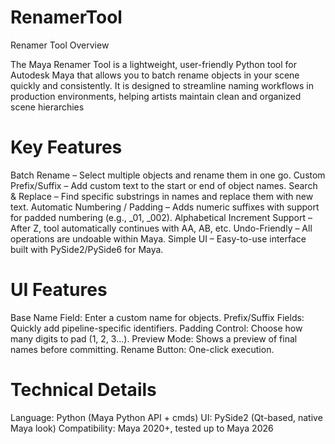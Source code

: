 # RenamerTool
Renamer Tool
Overview

The Maya Renamer Tool is a lightweight, user-friendly Python tool for Autodesk Maya that allows you to batch rename objects in your scene quickly and consistently.
It is designed to streamline naming workflows in production environments, helping artists maintain clean and organized scene hierarchies

# Key Features
Batch Rename – Select multiple objects and rename them in one go.
Custom Prefix/Suffix – Add custom text to the start or end of object names.
Search & Replace – Find specific substrings in names and replace them with new text.
Automatic Numbering / Padding – Adds numeric suffixes with support for padded numbering (e.g., _01, _002).
Alphabetical Increment Support – After Z, tool automatically continues with AA, AB, etc.
Undo-Friendly – All operations are undoable within Maya.
Simple UI – Easy-to-use interface built with PySide2/PySide6 for Maya.

# UI Features
Base Name Field: Enter a custom name for objects.
Prefix/Suffix Fields: Quickly add pipeline-specific identifiers.
Padding Control: Choose how many digits to pad (1, 2, 3...).
Preview Mode: Shows a preview of final names before committing.
Rename Button: One-click execution.

# Technical Details
Language: Python (Maya Python API + cmds)
UI: PySide2 (Qt-based, native Maya look)
Compatibility: Maya 2020+, tested up to Maya 2026

